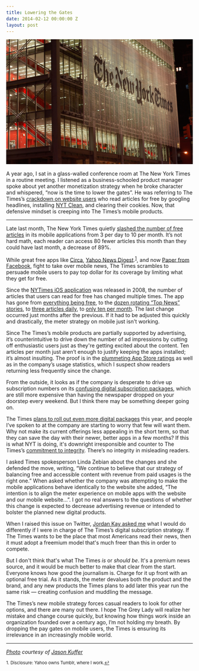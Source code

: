 ```yaml
---
title: Lowering the Gates
date: 2014-02-12 00:00:00 Z
layout: post
---
```


![The New York Times Building at night](/assets/nytimes_building_at_night.jpg)

A year ago, I sat in a glass-walled conference room at The New York Times in a routine meeting. I listened as a business-schooled product manager spoke about yet another monetization strategy when he broke character and whispered, “now is the time to lower the gates”. He was referring to The Times’s [crackdown on website users](http://nymag.com/daily/intelligencer/2013/02/new-york-times-closes-url-paywall-loophole.html) who read articles for free by googling headlines, installing [NYT Clean](http://marklets.com/NYTClean.aspx), and clearing their cookies. Now, that defensive mindset is creeping into The Times’s mobile products.

---

Late last month, The New York Times quietly [slashed the number of free articles](http://www.niemanlab.org/2014/01/the-new-york-times-drops-its-moblie-app-meter-from-3-articles-a-day-to-10-a-month/) in its mobile applications from 3 per day to 10 per month. It’s not hard math, each reader can access 80 fewer articles this month than they could have last month, a decrease of 89%.

While great free apps like [Circa](http://cir.ca),  [Yahoo News Digest](https://itunes.apple.com/us/app/yahoo-news-digest/id784982356?mt=8).<sup><a href="#fn1" id="ref1">1</a></sup>, and now [Paper from Facebook](https://www.facebook.com/paper), fight to take over mobile news, The Times scrambles to persuade mobile users to pay top dollar for its coverage by limiting what they get for free.

Since the [NYTimes iOS application](https://itunes.apple.com/us/app/nytimes/id284862083?mt=8) was released in 2008, the number of articles that users can read for free has changed multiple times. The app has gone from [everything being free](http://www.tuaw.com/2008/07/11/first-look-nytimes/), to the [dozen rotating “Top News” stories](http://www.nytimes.com/2011/03/18/opinion/l18times.html), to [three articles daily](http://www.niemanlab.org/2013/06/the-new-york-times-adds-a-meter-to-mobile-apps/), to [only ten per month](http://www.niemanlab.org/2014/01/the-new-york-times-drops-its-moblie-app-meter-from-3-articles-a-day-to-10-a-month/). The last change occurred just months after the previous. If it had to be adjusted this quickly and drastically, the meter strategy on mobile just isn't working.

Since The Times’s mobile products are partially supported by advertising, it’s counterintuitive to drive down the number of ad impressions by cutting off enthusiastic users just as they're getting excited about the content. Ten articles per month just aren’t enough to justify keeping the apps installed; it’s almost insulting. The proof is in the [plummeting App Store ratings](https://itunes.apple.com/us/app/nytimes/id284862083?mt=8) as well as in the company’s usage statistics, which I suspect show readers returning less frequently since the change. 

From the outside, it looks as if the company is desperate to drive up subscription numbers on its [confusing digital subscription packages](http://www.nytimes.com/content/help/account/purchases/subscriptions-and-purchases.html), which are still more expensive than having the newspaper dropped on your doorstep every weekend. But I think there may be something deeper going on. 

The Times [plans to roll out even more digital packages](http://www.theverge.com/2013/7/12/4518740/new-york-times-working-on-digital-only-magazine-cheaper-subscription) this year, and people I’ve spoken to at the company are starting to worry that few will want them. Why not make its current offerings less appealing in the short term, so that they can save the day with their newer, better apps in a few months? If this is what NYT is doing, it's downright irresponsible and counter to The Times’s [commitment to integrity](http://www.nytco.com/who-we-are/culture/standards-and-ethics/). There’s no integrity in misleading readers.

I asked Times spokesperson Linda Zebian about the changes and she defended the move, writing, “We continue to believe that our strategy of balancing free and accessible content with revenue from paid usages is the right one.” When asked whether the company was attempting to make the mobile applications behave identically to the website she added, “The intention is to align the meter experience on mobile apps with the website and our mobile website…”. I got no real answers to the questions of whether this change is expected to decrease advertising revenue or intended to bolster the planned new digital products.

When I raised this issue on Twitter, [Jordan Kay asked me](https://twitter.com/_Jordan/statuses/429045587254583296) what I would do differently if I were in charge of The Times’s digital subscription strategy. If The Times wants to be the place that most Americans read their news, then it must adopt a freemium model that's much freer than this in order to compete.

But I don't think that's what The Times *is* or *should be*. It's a premium news source, and it would be much better to make that clear from the start. Everyone knows how good the journalism is. Charge for it up front with an optional free trial. As it stands, the meter devalues both the product and the brand, and any new products the Times plans to add later this year run the same risk — creating confusion and muddling the message.

The Times’s new mobile strategy forces casual readers to look for other options, and there are many out there. I hope The Grey Lady will realize her mistake and change course quickly, but knowing how things work inside an organization founded over a century ago, I’m not holding my breath. By dropping the pay gates on mobile users, the Times is ensuring its irrelevance in an increasingly mobile world.

----

*[Photo](http://www.flickr.com/photos/digiart2001/2079563443/) courtesy of [Jason Kuffer](http://www.flickr.com/photos/digiart2001/)*

<sup id="fn1">1. Disclosure: Yahoo owns Tumblr, where I work.<a href="#ref1" title="Jump back to footnote 1 in the text.">↩</a></sup>